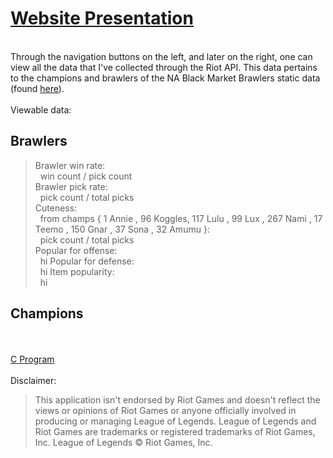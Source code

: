 # <a href="http://bmbstats.tk/">Website Presentation</a>
<br />
Through the navigation buttons on the left, and later on the right, one can view all the data that I've collected through the Riot API. This data pertains to the champions and brawlers of the NA Black Market Brawlers static data (found <a href="https://developer.riotgames.com/discussion/announcements/show/2lxEyIcE">here</a>).
<br />
<br />
Viewable data:
<h2>Brawlers</h2>
<blockquote>
Brawler win rate:<br />
&nbsp;&nbsp;win count  / pick count<br />
Brawler pick rate:<br />
&nbsp;&nbsp;pick count / total picks<br />
Cuteness:<br />
&nbsp;&nbsp;from champs {
1		Annie  ,
96	Koggles,
117	Lulu   ,
99	Lux    ,
267	Nami   ,
17	Teemo  ,
150	Gnar   ,
37	Sona   ,
32	Amumu
}:<br />
&nbsp;&nbsp;pick count / total picks<br />
Popular for offense:<br />
&nbsp;&nbsp;hi
Popular for defense:<br />
&nbsp;&nbsp;hi
Item popularity:<br />
&nbsp;&nbsp;hi
</blockquote>
<h2>Champions</h2>
<br />
<br />
<a href="https://github.com/snitch-ninja/RIOT_API_DATA_PARSER">C Program</a>
<br />
<br />
Disclaimer:
<blockquote>This application isn't endorsed by Riot Games and doesn't reflect
the views or opinions of Riot Games or anyone officially involved
in producing or managing League of Legends. League of Legends and
Riot Games are trademarks or registered trademarks of Riot Games,
Inc. League of Legends © Riot Games, Inc.</blockquote>
